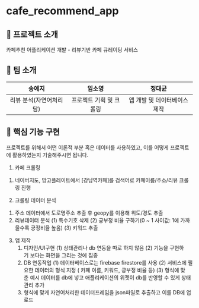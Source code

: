 # cafe_recommend_app

## 📑 프로젝트 소개
카페추천 어플리케이션 개발 - 리뷰기반 카페 큐레이팅 서비스


## 👏 팀 소개 
|송예지|임소영|정대균|
|:--:|:--:|:--:|
|리뷰 분석(자연어처리 담)|프로젝트 기획 및 크롤링|앱 개발 및 데이터베이스 제작|


## 🔎 핵심 기능 구현
프로젝트를 위해서 어떤 이론적 부분 혹은 데이터를 사용하였고, 이를 어떻게 프로젝트에 활용하였는지 기술해주시면 됩니다.
1. 카페 크롤링
  1) 네이버지도, 망고플레이트에서 [강남역카페]를 검색어로 카페이름/주소/리뷰 크롤링 진행
   
2. 크롤링 데이터 분석
  1) 주소 데이터에서 도로명주소 추출 후 geopy를 이용해 위도/경도 추출
  2) 리뷰데이터 분석
     (1) 특수기호 삭제
     (2) 긍부정 비율 구하기(0 ~ 1 사이값: 1에 가까울수록 긍정비율 높음)
     (3) 키워드 추출
   
3. 앱 제작
   1) 디자인/UI구현
      (1) 상태관리나 db 연동을 따로 하지 않음
      (2) 기능을 구현하기 보다는 화면을 그리는 것에 집중
   2) DB 연동작업
      (1) 데이터베이스로는 firebase firestore를 사용
      (2) 서비스에 필요한 데이터의 형식 지정 ( 카페 이름, 키워드, 긍부정 비율 등)
      (3) 형식에 맞춘 예시 데이터를 db에 넣고 애플리케이션의 위젯이 db를 반영할 수 있게 상태관리 추가
   3) 형식에 맞게 자연어처리한 데이터프레임을 json파일로 추출하고 이를 DB에 업로드
